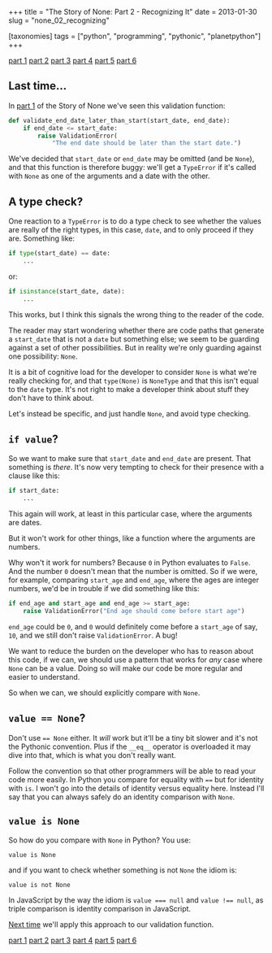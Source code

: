 +++
title = "The Story of None: Part 2 - Recognizing It"
date = 2013-01-30
slug = "none_02_recognizing"

[taxonomies]
tags = ["python", "programming", "pythonic", "planetpython"]
+++

[part 1](@/posts/none_01_the_beginning.md)
[part 2](@/posts/none_02_recognizing.md)
[part 3](@/posts/none_03_handling.md)
[part 4](@/posts/none_04_guard_clauses.md)
[part 5](@/posts/none_05_more_on_guarding.md)
[part 6](@/posts/none_06_avoiding_it.md)

## Last time...

In [part 1](@/posts/none_01_the_beginning.md) of the Story of None we've seen
this validation function:

```python
def validate_end_date_later_than_start(start_date, end_date):
    if end_date <= start_date:
        raise ValidationError(
            "The end date should be later than the start date.")
```

We've decided that `start_date` or `end_date` may be omitted (and be
`None`), and that this function is therefore buggy: we'll get a
`TypeError` if it's called with `None` as one of the arguments and a
date with the other.

## A type check?

One reaction to a `TypeError` is to do a type check to see whether the
values are really of the right types, in this case, `date`, and to only
proceed if they are. Something like:

```python
if type(start_date) == date:
    ...
```

or:

```python
if isinstance(start_date, date):
    ...
```

This works, but I think this signals the wrong thing to the reader of
the code.

The reader may start wondering whether there are code paths that
generate a `start_date` that is not a `date` but something else; we seem
to be guarding against a set of other possibilities. But in reality
we're only guarding against one possibility: `None`.

It is a bit of cognitive load for the developer to consider `None` is
what we're really checking for, and that `type(None)` is `NoneType` and
that this isn't equal to the `date` type. It's not right to make a
developer think about stuff they don't have to think about.

Let's instead be specific, and just handle `None`, and avoid type
checking.

## `if value`?

So we want to make sure that `start_date` and `end_date` are present.
That something is _there_. It's now very tempting to check for their
presence with a clause like this:

```python
if start_date:
    ...
```

This again will work, at least in this particular case, where the
arguments are dates.

But it won't work for other things, like a function where the arguments
are numbers.

Why won't it work for numbers? Because `0` in Python evaluates to
`False`. And the number `0` doesn't mean that the number is omitted. So
if we were, for example, comparing `start_age` and `end_age`, where the
ages are integer numbers, we'd be in trouble if we did something like
this:

```python
if end_age and start_age and end_age >= start_age:
    raise ValidationError("End age should come before start age")
```

`end_age` could be `0`, and `0` would definitely come before a
`start_age` of say, `10`, and we still don't raise `ValidationError`. A
bug!

We want to reduce the burden on the developer who has to reason about
this code, if we can, we should use a pattern that works for _any_ case
where `None` can be a value. Doing so will make our code be more regular
and easier to understand.

So when we can, we should explicitly compare with `None`.

## `value == None`?

Don't use `== None` either. It _will_ work but it'll be a tiny bit
slower and it's not the Pythonic convention. Plus if the `__eq__`
operator is overloaded it may dive into that, which is what you don't
really want.

Follow the convention so that other programmers will be able to read
your code more easily. In Python you compare for equality with `==` but
for identity with `is`. I won't go into the details of identity versus
equality here. Instead I'll say that you can always safely do an
identity comparison with `None`.

## `value is None`

So how do you compare with `None` in Python? You use:

    value is None

and if you want to check whether something is not `None` the idiom is:

    value is not None

In JavaScript by the way the idiom is `value === null` and
`value !== null`, as triple comparison is identity comparison in
JavaScript.

[Next time](@/posts/none_03_handling.md)
we'll apply this approach to our validation function.

[part 1](@/posts/none_01_the_beginning.md)
[part 2](@/posts/none_02_recognizing.md)
[part 3](@/posts/none_03_handling.md)
[part 4](@/posts/none_04_guard_clauses.md)
[part 5](@/posts/none_05_more_on_guarding.md)
[part 6](@/posts/none_06_avoiding_it.md)
